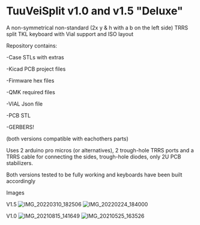 # TuuVeiSplit v1.0 and v1.5 "Deluxe" 

A non-symmetrical non-standard (2x y & h with a b on the left side) TRRS split TKL keyboard with Vial support and ISO layout

Repository contains:

-Case STLs with extras

-Kicad PCB project files

-Firmware hex files

-QMK required files

-VIAL Json file

-PCB STL

-GERBERS!

(both versions compatible with eachothers parts)

Uses 2 arduino pro micros (or alternatives), 2 trough-hole TRRS ports and a TRRS cable for connecting the sides, trough-hole diodes, only 2U PCB stabilizers.

Both versions tested to be fully working and keyboards have been built accordingly


Images

V1.5
![IMG_20220310_182506](https://user-images.githubusercontent.com/51802400/159141723-04ddaeb9-583e-4ce2-baa6-1b7f55e92bb1.jpg)
![IMG_20220224_184000](https://user-images.githubusercontent.com/51802400/159141738-5e1a1532-d4ad-4e56-88a6-f416799d5dbf.jpg)


V1.0
![IMG_20210815_141649](https://user-images.githubusercontent.com/51802400/138939913-66530f2b-2dd3-4cf8-b3de-dd19361c0cfc.jpg)
![IMG_20210525_163526](https://user-images.githubusercontent.com/51802400/138940188-4ffcdc56-848a-4df2-81f5-7e2c3c396076.jpg)
